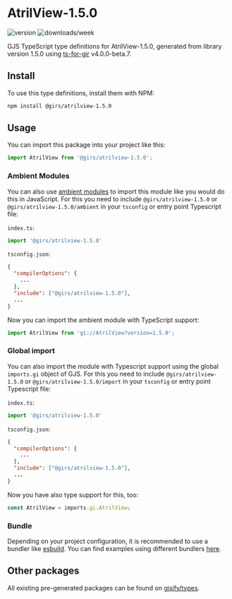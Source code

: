 
# AtrilView-1.5.0

![version](https://img.shields.io/npm/v/@girs/atrilview-1.5.0)
![downloads/week](https://img.shields.io/npm/dw/@girs/atrilview-1.5.0)


GJS TypeScript type definitions for AtrilView-1.5.0, generated from library version 1.5.0 using [ts-for-gir](https://github.com/gjsify/ts-for-gir) v4.0.0-beta.7.


## Install

To use this type definitions, install them with NPM:
```bash
npm install @girs/atrilview-1.5.0
```

## Usage

You can import this package into your project like this:
```ts
import AtrilView from '@girs/atrilview-1.5.0';
```

### Ambient Modules

You can also use [ambient modules](https://github.com/gjsify/ts-for-gir/tree/main/packages/cli#ambient-modules) to import this module like you would do this in JavaScript.
For this you need to include `@girs/atrilview-1.5.0` or `@girs/atrilview-1.5.0/ambient` in your `tsconfig` or entry point Typescript file:

`index.ts`:
```ts
import '@girs/atrilview-1.5.0'
```

`tsconfig.json`:
```json
{
  "compilerOptions": {
    ...
  },
  "include": ["@girs/atrilview-1.5.0"],
  ...
}
```

Now you can import the ambient module with TypeScript support: 

```ts
import AtrilView from 'gi://AtrilView?version=1.5.0';
```

### Global import

You can also import the module with Typescript support using the global `imports.gi` object of GJS.
For this you need to include `@girs/atrilview-1.5.0` or `@girs/atrilview-1.5.0/import` in your `tsconfig` or entry point Typescript file:

`index.ts`:
```ts
import '@girs/atrilview-1.5.0'
```

`tsconfig.json`:
```json
{
  "compilerOptions": {
    ...
  },
  "include": ["@girs/atrilview-1.5.0"],
  ...
}
```

Now you have also type support for this, too:

```ts
const AtrilView = imports.gi.AtrilView;
```

### Bundle

Depending on your project configuration, it is recommended to use a bundler like [esbuild](https://esbuild.github.io/). You can find examples using different bundlers [here](https://github.com/gjsify/ts-for-gir/tree/main/examples).

## Other packages

All existing pre-generated packages can be found on [gjsify/types](https://github.com/gjsify/types).

